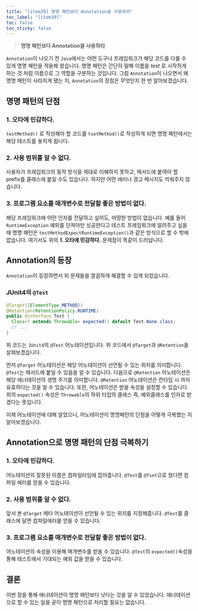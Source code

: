 ```yaml
---
title: "[item39] 명명 패턴보다 Annotation을 사용하라"
toc_label: "[item39]"
toc: false
toc_sticky: false
---
```


> **명명 패턴보다 Annotation을 사용하라**

`Annotation`이 나오기 전 `Java`에서는 어떤 도구나 프레임워크가 해당 코드를 다룰 수 있게 명명 패턴을 적용해 왔습니다. 명명 패턴은 간단히 말해 이름을 *test* 로 시작하게 하는 것 처럼 이름으로 그 역할을 구분하는 것입니다. 그럼 `Annotation`이 나오면서 왜 명명 패턴이 사라지게 됐는 지, `Annotation`의 장점은 무엇인지 한 번 알아보겠습니다.

## 명명 패턴의 단점
### 1. 오타에 민감하다.
`testMethod()` 로 작성해야 할 코드를 `tsetMethod()`로 작성하게 되면 명명 패턴에서는 해당 테스트를 놓치게 됩니다.

### 2. 사용 범위를 알 수 없다.
사용자가 프레임워크의 동작 방식을 제대로 이해하지 못하고, 메서드에 붙여야 할 prefix를 클래스에 붙일 수도 있습니다. 하지만 어떤 에러나 경고 메시지도 띄워주지 않습니다.

### 3. 프로그램 요소를 매개변수로 전달할 좋은 방법이 없다.
해당 프레임워크에 어떤 인자를 전달하고 싶어도, 마땅한 방법이 없습니다. 예를 들어 `RuntimeException` 예외를 던져야만 성공한다고 테스트 프레임워크에 알려주고 싶을 때 명명 패턴은 `testMethodExpectRuntimeException()`과 같은 방식으로 할 수 밖에 없습니다. 여기서도 위의 **1. 오타에 민감하다.** 문제점이 똑같이 드러납니다.

## Annotation의 등장
`Annotation`이 등장하면서 위 문제들을 깔끔하게 해결할 수 있게 되었습니다.

### JUnit4의 `@Test`
```java
@Target({ElementType.METHOD})
@Retention(RetentionPolicy.RUNTIME)
public @interface Test {
  Class<? extends Throwable> expected() default Test.None.class;
  // ...
}
```
위 코드는 `JUnit4`의 `@Test` 어노테이션입니다. 위 코드에서 `@Target`과 `@Retention`을 살펴보겠습니다.

먼저 `@Target` 어노테이션은 해당 어노테이션이 선언될 수 있는 위치를 의미합니다. `@Test`는 메서드에 붙일 수 있음을 알 수 있습니다.
다음으로 `@Retention` 어노테이션은 해당 에너테이션의 생명 주기를 의미합니다. `@Retention` 어노테이션은 런타임 시 까지 유효하다는 것을 알 수 있습니다.
또한, 어노테이션은 받을 속성을 설정할 수 있습니다. 위의 `expected()` 속성은 `Throwable`의 하위 타입의 클래스 즉, 예외클래스를 인자로 받겠다는 뜻입니다.

이제 어노테이션에 대해 알았으니, 어노테이션이 명명패턴의 단점을 어떻게 극복했는 지 알아보겠습니다.

## Annotation으로 명명 패턴의 단점 극복하기
### 1. 오타에 민감하다.
어노테이션의 잘못된 이름은 컴파일타임에 잡아줍니다. `@Test`를 `@Tset`으로 쳤다면 컴파일 에러를 얻을 수 있습니다.

### 2. 사용 범위를 알 수 없다.
앞서 본 `@Target` 메타 어노테이션이 선언될 수 있는 위치를 지정해줍니다. `@Test`를 클래스에 달면 컴파일에러를 얻을 수 있습니다.

### 3. 프로그램 요소를 매개변수로 전달할 좋은 방법이 없다.
어노테이션의 속성을 이용해 매개변수를 받을 수 있습니다. `@Test`의 `expected()`속성을 통해 테스트에서 기대되는 예외 값을 받을 수 있습니다.

## 결론
이번 장을 통해 애너테이션이 명명 패턴보다 낫다는 것을 알 수 있었습니다. 애너테이션으로 할 수 있는 일을 굳이 명명 패턴으로 처리할 필요는 없습니다.